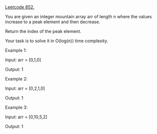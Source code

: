 [Leetcode 852.](https://leetcode.com/problems/peak-index-in-a-mountain-array/description/)

You are given an integer mountain array arr of length n where the values increase to a peak element and then decrease.

Return the index of the peak element.

Your task is to solve it in O(log(n)) time complexity.

Example 1:

Input: arr = [0,1,0]

Output: 1

Example 2:

Input: arr = [0,2,1,0]

Output: 1

Example 3:

Input: arr = [0,10,5,2]

Output: 1
